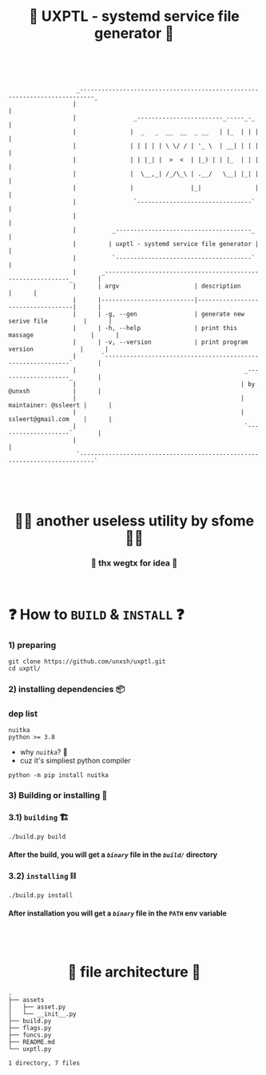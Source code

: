 
<h1 align="center">
  🦾 UXPTL - systemd service file generator 🦾
</h1>

```





                   _--------------------------------------------------------------------------_
                  |                                                                            |
                  |                _------------------------_-----_-_                          |
                  |               |  _   _  __  __  _ __   | |_  | | |                         |
                  |               | | | | | \ \/ / | '_ \  | __| | | |                         |
                  |               | | |_| |  >  <  | |_) | | |_  | | |                         |
                  |               |  \__,_| /_/\_\ | .__/   \__| |_| |                         |
                  |               |                |_|               |                         |
                  |                `--------------------------------`                          |
                  |                                                                            |
                  |          _--------------------------------------_                          |
                  |         | uxptl - systemd service file generator |                         |
                  |          `--------------------------------------`                          |
                  |       _------------------------------------------------------------_       |
                  |      | argv                     | description                       |      |
                  |      |--------------------------|-----------------------------------|      |
                  |      | -g, --gen                | generate new serive file          |      |
                  |      | -h, --help               | print this massage                |      |
                  |      | -v, --version            | print program version             |      |
                  |       `------------------------------------------------------------`       |
                  |                                               _--------------------_       |
                  |                                              | by @unxsh            |      |
                  |                                              | maintainer: @ssleert |      |
                  |                                              | ssleert@gmail.com    |      |
                  |                                               `--------------------`       |
                  |                                                                            |
                   `--------------------------------------------------------------------------`





```
<h1 align="center">
🧙‍♂️ another useless utility by sfome 🧙‍♂️
</h1>
<h3 align="center">
 🌈 thx wegtx for idea 🌈
</h3>

<br>



# ❓ How to `BUILD` & `INSTALL` ❓

### 1) preparing
```fish
git clone https://github.com/unxsh/uxptl.git
cd uxptl/
```
### 2) installing dependencies 📦
### dep list
```
nuitka
python >= 3.8
```
- why *`nuitka`*? 🦭
- cuz it's simpliest python compiler
```fish
python -m pip install nuitka
```
### 3) Building or installing 💠
### 3.1) `building` 🏗️
```fish
./build.py build
```
#### After the build, you will get a *`binary`* file in the *`build/`* directory

### 3.2) `installing` ⛓️
```fish
./build.py install
```
#### After installation you will get a *`binary`* file in the `PATH` env variable




<br>
<br>

<h1 align="center">
    🌳 file architecture 🌳
</h1>

```
.
├── assets
│   ├── asset.py
│   └── __init__.py
├── build.py
├── flags.py
├── funcs.py
├── README.md
└── uxptl.py

1 directory, 7 files
```
